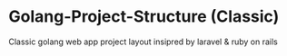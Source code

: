 # Golang-Project-Structure (Classic)
Classic golang web app project layout insipred by laravel & ruby on rails
